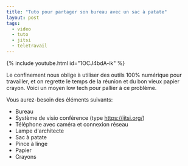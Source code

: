 ```yaml
---
title: "Tuto pour partager son bureau avec un sac à patate"
layout: post
tags:
  - video
  - tuto
  - jitsi
  - teletravail
---
```


{% include youtube.html
    id="1OCJ4bdA-ik"
%}

Le confinement nous oblige à utiliser des outils 100% numérique pour travailler, et on regrette le temps de la réunion et du bon vieux papier crayon. Voici un moyen low tech pour pallier à ce problème.

Vous aurez-besoin des éléments suivants:

- Bureau
- Système de visio conférence (type https://jitsi.org/)
- Téléphone avec caméra et connexion réseau
- Lampe d'architecte
- Sac à patate
- Pince à linge
- Papier
- Crayons
